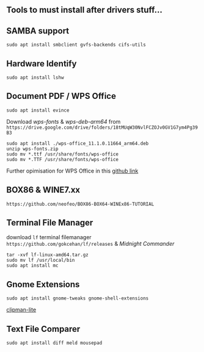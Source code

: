 ## Tools to must install after drivers stuff...

## SAMBA support
`sudo apt install smbclient gvfs-backends cifs-utils`

## Hardware Identify
```
sudo apt install lshw
```

## Document PDF / WPS Office
`sudo apt install evince`

Download _wps-fonts_ & _wps-deb-arm64_ from `https://drive.google.com/drive/folders/18tMUqW30NvlFCZOJv0GV1G7ym4Pg39B3`
```
sudo apt install ./wps-office_11.1.0.11664_arm64.deb
unzip wps-fonts.zip
sudo mv *.ttf /usr/share/fonts/wps-office
sudo mv *.TTF /usr/share/fonts/wps-office
```
Further opimisation for WPS Office in this [github link](https://github.com/wachin/wps-office-all-mui-win-language)

## BOX86 & WINE7.xx
`https://github.com/neofeo/BOX86-BOX64-WINEx86-TUTORIAL`

## Terminal File Manager
download `lf` terminal filemanager `https://github.com/gokcehan/lf/releases` & _Midnight Commander_
```
tar -xvf lf-linux-amd64.tar.gz
sudo mv lf /usr/local/bin
sudo apt install mc
```

## Gnome Extensions 
```
sudo apt install gnome-tweaks gnome-shell-extensions
```
[clipman-lite](https://github.com/popov895/clipman-lite)
## Text File Comparer
```
sudo apt install diff meld mousepad
```

